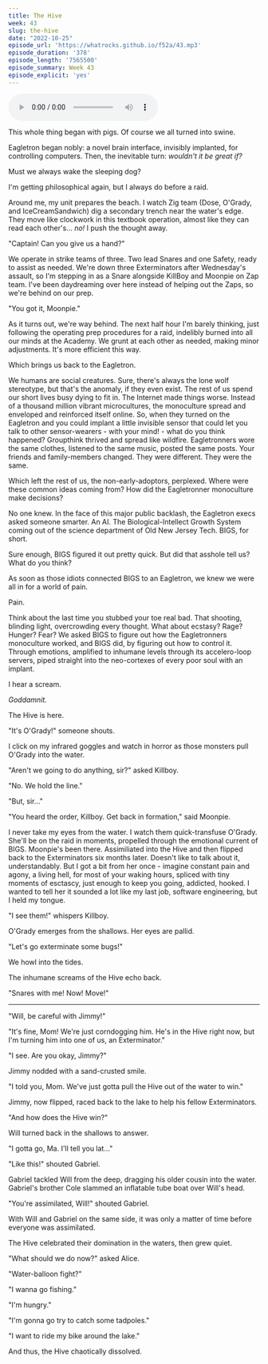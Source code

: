 ```yaml
---
title: The Hive
week: 43
slug: the-hive
date: "2022-10-25"
episode_url: 'https://whatrocks.github.io/f52a/43.mp3'
episode_duration: '378'
episode_length: '7565500'
episode_summary: Week 43
episode_explicit: 'yes'
---
```


<audio controls="controls">
  <source type="audio/mp3" src="https://whatrocks.github.io/f52a/43.mp3"></source>
</audio>

This whole thing began with pigs. Of course we all turned into swine.

Eagletron began nobly: a novel brain interface, invisibly implanted, for controlling computers. Then, the inevitable turn: *wouldn't it be great if?*

Must we always wake the sleeping dog?

I'm getting philosophical again, but I always do before a raid. 

Around me, my unit prepares the beach. I watch Zig team (Dose, O'Grady, and IceCreamSandwich) dig a secondary trench near the water's edge. They move like clockwork in this textbook operation, almost like they can read each other's... *no!* I push the thought away.

"Captain! Can you give us a hand?"

We operate in strike teams of three. Two lead Snares and one Safety, ready to assist as needed. We're down three Exterminators after Wednesday's assault, so I'm stepping in as a Snare alongside KillBoy and Moonpie on Zap team. I've been daydreaming over here instead of helping out the Zaps, so we're behind on our prep.

"You got it, Moonpie."

As it turns out, we're way behind. The next half hour I'm barely thinking, just following the operating prep procedures for a raid, indelibly burned into all our minds at the Academy. We grunt at each other as needed, making minor adjustments. It's more efficient this way.

Which brings us back to the Eagletron.

We humans are social creatures. Sure, there's always the lone wolf stereotype, but that's the anomaly, if they even exist. The rest of us spend our short lives busy dying to fit in. The Internet made things worse. Instead of a thousand million vibrant microcultures, the monoculture spread and enveloped and reinforced itself online. So, when they turned on the Eagletron and you could implant a little invisible sensor that could let you talk to other sensor-wearers - with your mind! - what do you think happened? Groupthink thrived and spread like wildfire. Eagletronners wore the same clothes, listened to the same music, posted the same posts. Your friends and family-members changed. They were different. They were the same.

Which left the rest of us, the non-early-adoptors, perplexed. Where were these common ideas coming from? How did the Eagletronner monoculture make decisions?

No one knew. In the face of this major public backlash, the Eagletron execs asked someone smarter. An AI. The Biological-Intellect Growth System coming out of the science department of Old New Jersey Tech. BIGS, for short.

Sure enough, BIGS figured it out pretty quick. But did that asshole tell us? What do you think?

As soon as those idiots connected BIGS to an Eagletron, we knew we were all in for a world of pain.

Pain.

Think about the last time you stubbed your toe real bad. That shooting, blinding light, overcrowding every thought. What about ecstasy? Rage? Hunger? Fear? We asked BIGS to figure out how the Eagletronners monoculture worked, and BIGS did, by figuring out how to control it. Through emotions, amplified to inhumane levels through its accelero-loop servers, piped straight into the neo-cortexes of every poor soul with an implant.

I hear a scream.

*Goddamnit.*

The Hive is here.

"It's O'Grady!" someone shouts.

I click on my infrared goggles and watch in horror as those monsters pull O'Grady into the water.

"Aren't we going to do anything, sir?" asked Killboy.

"No. We hold the line."

"But, sir..."

"You heard the order, Killboy. Get back in formation," said Moonpie.

I never take my eyes from the water. I watch them quick-transfuse O'Grady. She'll be on the raid in moments, propelled through the emotional current of BIGS. Moonpie's been there. Assimiliated into the Hive and then flipped back to the Exterminators six months later. Doesn't like to talk about it, understandably. But I got a bit from her once - imagine constant pain and agony, a living hell, for most of your waking hours, spliced with tiny moments of esctascy, just enough to keep you going, addicted, hooked. I wanted to tell her it sounded a lot like my last job, software engineering, but I held my tongue.

"I see them!" whispers Killboy.

O'Grady emerges from the shallows. Her eyes are pallid.

"Let's go exterminate some bugs!"

We howl into the tides. 

The inhumane screams of the Hive echo back.

"Snares with me! Now! Move!"

--- 

"Will, be careful with Jimmy!"

"It's fine, Mom! We're just corndogging him. He's in the Hive right now, but I'm turning him into one of us, an Exterminator."

"I see. Are you okay, Jimmy?"

Jimmy nodded with a sand-crusted smile.

"I told you, Mom. We've just gotta pull the Hive out of the water to win."

Jimmy, now flipped, raced back to the lake to help his fellow Exterminators.

"And how does the Hive win?"

Will turned back in the shallows to answer.

"I gotta go, Ma. I'll tell you lat..."

"Like this!" shouted Gabriel.

Gabriel tackled Will from the deep, dragging his older cousin into the water. Gabriel's brother Cole slammed an inflatable tube boat over Will's head.

"You're assimilated, Will!" shouted Gabriel.

With Will and Gabriel on the same side, it was only a matter of time before everyone was assimilated. 

The Hive celebrated their domination in the waters, then grew quiet.

"What should we do now?" asked Alice.

"Water-balloon fight?"

"I wanna go fishing."

"I'm hungry."

"I'm gonna go try to catch some tadpoles."

"I want to ride my bike around the lake."

And thus, the Hive chaotically dissolved.